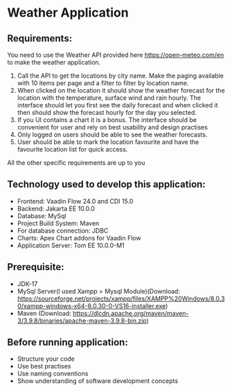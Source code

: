 # Weather Application
## Requirements:
You need to use the Weather API provided here https://open-meteo.com/en to make the weather application. 
1. Call the API to get the locations by city name. Make the paging available with 10 items per page and a filter to filter by location name.
2. When clicked on the location it should show the weather forecast for the location with the temperature, surface wind and rain hourly. The interface should let you first see the daily forecast and when clicked it then should show the forecast hourly for the day you selected.
3. If you UI contains a chart it is a bonus. The interface should be convenient for user and rely on best usability and design practises
4. Only logged on users should be able to see the weather forecasts.
5. User should be able to mark the location favourite and have the favourite location list for quick access.

All the other specific requirements are up to you

## Technology used to develop this application:
* Frontend: Vaadin Flow 24.0 and CDI 15.0
* Backend: Jakarta EE 10.0.0
* Database: MySql
* Project Build System: Maven
* For database connection: JDBC
* Charts: Apex Chart addons for Vaadin Flow
* Application Server: Tom EE 10.0.0-M1

## Prerequisite:
* JDK-17
* MySql Server(I used Xampp > Mysql Module)(Download: https://sourceforge.net/projects/xampp/files/XAMPP%20Windows/8.0.30/xampp-windows-x64-8.0.30-0-VS16-installer.exe)
* Maven (Download: https://dlcdn.apache.org/maven/maven-3/3.9.8/binaries/apache-maven-3.9.8-bin.zip)

## Before running application:
* Structure your code
* Use best practises
* Use naming conventions
* Show understanding of software development concepts